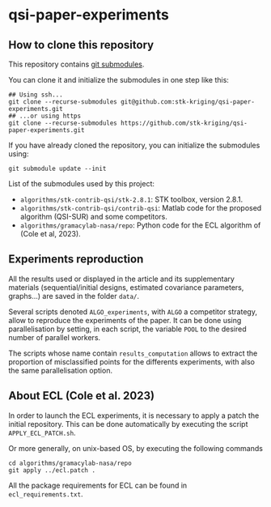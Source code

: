 # qsi-paper-experiments

## How to clone this repository

This repository contains [git submodules](https://git-scm.com/book/en/v2/Git-Tools-Submodules).

You can clone it and initialize the submodules in one step like this:
```
## Using ssh...
git clone --recurse-submodules git@github.com:stk-kriging/qsi-paper-experiments.git
## ...or using https
git clone --recurse-submodules https://github.com/stk-kriging/qsi-paper-experiments.git
```

If you have already cloned the repository, you can initialize the submodules using:
```
git submodule update --init
```

List of the submodules used by this project:
 * `algorithms/stk-contrib-qsi/stk-2.8.1`: STK toolbox, version 2.8.1.
 * `algorithms/stk-contrib-qsi/contrib-qsi`: Matlab code for the proposed algorithm (QSI-SUR) and some competitors.
 * `algorithms/gramacylab-nasa/repo`: Python code for the ECL algorithm of (Cole et al, 2023).

## Experiments reproduction

All the results used or displayed in the article and its supplementary materials (sequential/initial designs, estimated covariance parameters, graphs...) are saved in the folder `data/`.

Several scripts denoted `ALGO_experiments`, with `ALGO` a competitor strategy, allow to reproduce the experiments of the paper. It can be done using parallelisation by setting, in each script, the variable `POOL` to the desired number of parallel workers.

The scripts whose name contain `results_computation` allows to extract the proportion of misclassified points for the differents experiments, with also the same parallelisation option.

## About ECL (Cole et al. 2023)

In order to launch the ECL experiments, it is necessary to apply a patch the initial repository. This can be done automatically by executing the script `APPLY_ECL_PATCH.sh`.

Or more generally, on unix-based OS, by executing the following commands
```
cd algorithms/gramacylab-nasa/repo
git apply ../ecl.patch .
``` 

All the package requirements for ECL can be found in `ecl_requirements.txt`.

